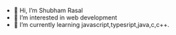 - 👋 Hi, I’m Shubham Rasal
- 👀 I’m interested in web development
- 🌱 I’m currently learning javascript,typesript,java,c,c++.

<!---
Shubham-Rasal/Shubham-Rasal is a ✨ special ✨ repository because its `README.md` (this file) appears on your GitHub profile.
You can click the Preview link to take a look at your changes.
--->
